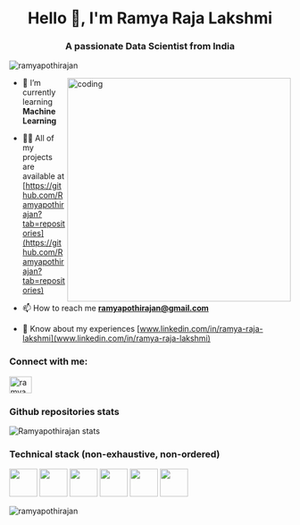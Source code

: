 <h1 align="center">Hello 👋, I'm Ramya Raja Lakshmi</h1>
<h3 align="center">A passionate Data Scientist from India</h3>

<p align="left"> <img src="https://komarev.com/ghpvc/?username=ramyapothirajan&label=Profile%20views&color=0e75b6&style=flat" alt="ramyapothirajan" /> </p>
<img align="right" alt="coding" width="400" src="https://www.keepsolid.com/blog/wp-content/uploads/2018/12/giphy-article-top-tools-for-managers.gif">

- 🌱 I’m currently learning **Machine Learning**

- 👨‍💻 All of my projects are available at [https://github.com/Ramyapothirajan?tab=repositories](https://github.com/Ramyapothirajan?tab=repositories)

- 📫 How to reach me **ramyapothirajan@gmail.com**

- 📄 Know about my experiences [www.linkedin.com/in/ramya-raja-lakshmi](www.linkedin.com/in/ramya-raja-lakshmi)

<h3 align="left">Connect with me:</h3>
<p align="left">
<a href="https://linkedin.com/in/ramya raja lakshmi" target="blank"><img align="center" src="https://raw.githubusercontent.com/rahuldkjain/github-profile-readme-generator/master/src/images/icons/Social/linked-in-alt.svg" alt="ramya raja lakshmi" height="30" width="40" /></a>
</p>

### Github repositories stats

![Ramyapothirajan stats](https://github-readme-stats.vercel.app/api?username=ramyapothirajan&show_icons=true&theme=dracula)

### Technical stack (non-exhaustive, non-ordered)

<code><img height="50" src="https://www.vectorlogo.zone/logos/linux/linux-ar21.svg"></code>
<code><img height="50" src="https://www.vectorlogo.zone/logos/python/python-ar21.svg"></code>
<code><img height="50" src="https://www.vectorlogo.zone/logos/mysql/mysql-ar21.svg"></code>
<code><img height="50" src="https://www.vectorlogo.zone/logos/microsoft_powerbi/microsoft_powerbi-ar21.svg"></code>
<code><img height="50" src="https://upload.wikimedia.org/wikipedia/en/5/56/Matplotlib_logo.svg"></code>
<code><img height="50" src="https://raw.githubusercontent.com/get-icon/geticon/master/icons/numpy-logo.svg"></code>

<p><img align="center" src="https://github-readme-streak-stats.herokuapp.com/?user=ramyapothirajan&" alt="ramyapothirajan" /></p>
